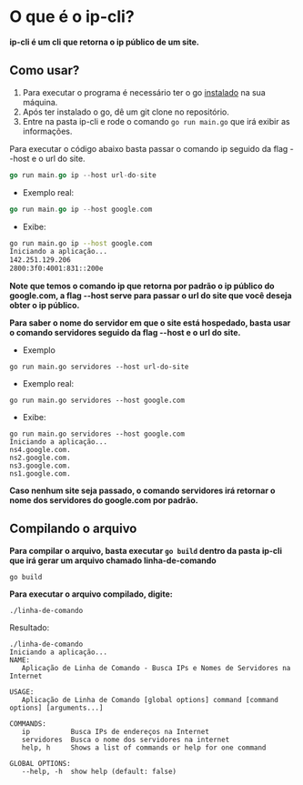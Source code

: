 # O que é o ip-cli?

**ip-cli é um cli que retorna o ip público de um site.**

## Como usar?

1. Para executar o programa é necessário ter o go [instalado](https://go.dev/doc/install) na sua máquina.
2. Após ter instalado o go, dê um git clone no repositório.
3. Entre na pasta ip-cli e rode o comando `go run main.go` que irá exibir as informações.

Para executar o código abaixo basta passar o comando ip seguido da flag --host e o url do site.

```go
go run main.go ip --host url-do-site
```

- Exemplo real:

```go
go run main.go ip --host google.com
```

- Exibe:

```bash
go run main.go ip --host google.com
Iniciando a aplicação...
142.251.129.206
2800:3f0:4001:831::200e
```

**Note que temos o comando ip que retorna por padrão o ip público do google.com, a flag --host serve para passar o url do site que você deseja obter o ip público.**

**Para saber o nome do servidor em que o site está hospedado, basta usar o comando servidores seguido da flag --host e o url do site.**

- Exemplo

```
go run main.go servidores --host url-do-site
```

- Exemplo real:

```
go run main.go servidores --host google.com
```

- Exibe:

```
go run main.go servidores --host google.com
Iniciando a aplicação...
ns4.google.com.
ns2.google.com.
ns3.google.com.
ns1.google.com.
```

**Caso nenhum site seja passado, o comando servidores irá retornar o nome dos servidores do google.com por padrão.**

## Compilando o arquivo

**Para compilar o arquivo, basta executar `go build` dentro da pasta ip-cli que irá gerar um arquivo chamado linha-de-comando**

```
go build
```

**Para executar o arquivo compilado, digite:**

```
./linha-de-comando
```

Resultado:

```
./linha-de-comando
Iniciando a aplicação...
NAME:
   Aplicação de Linha de Comando - Busca IPs e Nomes de Servidores na Internet

USAGE:
   Aplicação de Linha de Comando [global options] command [command options] [arguments...]

COMMANDS:
   ip          Busca IPs de endereços na Internet
   servidores  Busca o nome dos servidores na internet
   help, h     Shows a list of commands or help for one command

GLOBAL OPTIONS:
   --help, -h  show help (default: false)
```
